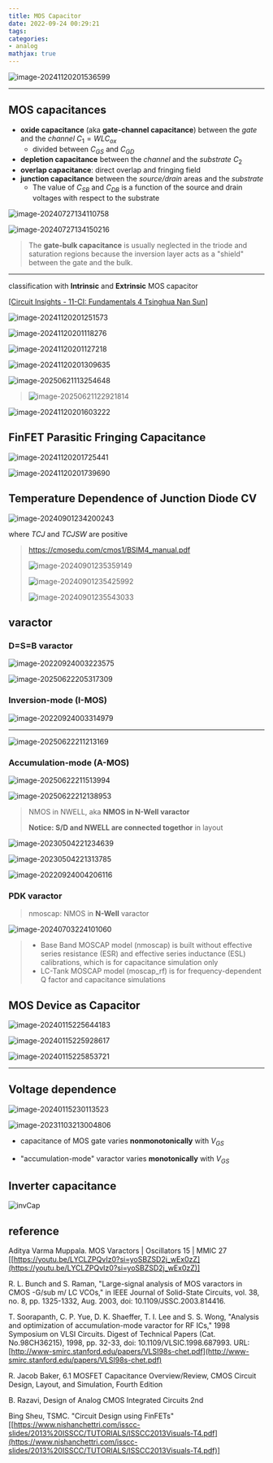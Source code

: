 ```yaml
---
title: MOS Capacitor
date: 2022-09-24 00:29:21
tags:
categories:
- analog
mathjax: true
---
```


![image-20241120201536599](MOS-Cap/image-20241120201536599.png)

---



## MOS capacitances

- **oxide capacitance** (aka **gate-channel capacitance**) between the *gate* and the *channel* $C_1=WLC_{ox}$
  - divided between $C_{GS}$ and $C_{GD}$
- **depletion capacitance** between the *channel* and the *substrate* $C_2$
- **overlap capacitance**: direct overlap and fringing field
- **junction capacitance** between the *source/drain* areas and the *substrate*
  - The value of $C_{SB}$ and $C_{DB}$ is a function of the source and drain voltages with respect to the substrate

![image-20240727134110758](MOS-Cap/image-20240727134110758.png)

![image-20240727134150216](MOS-Cap/image-20240727134150216.png)



> The **gate-bulk capacitance** is usually neglected in the triode and saturation regions because the inversion layer acts as a "shield" between the gate and the bulk.

---

classification with **Intrinsic** and **Extrinsic** MOS capacitor

[[Circuit Insights - 11-CI: Fundamentals 4 Tsinghua Nan Sun](https://youtu.be/sAQqkdpvsZA?si=oTnYVNmPY7yMhBPt)]



![image-20241120201251573](MOS-Cap/image-20241120201251573.png)

![image-20241120201118276](MOS-Cap/image-20241120201118276.png)

![image-20241120201127218](MOS-Cap/image-20241120201127218.png)

![image-20241120201309635](MOS-Cap/image-20241120201309635.png)



![image-20250621113254648](MOS-Cap/image-20250621113254648.png)

> ![image-20250621122921814](MOS-Cap/image-20250621122921814.png)

![image-20241120201603222](MOS-Cap/image-20241120201603222.png)




## FinFET Parasitic Fringing Capacitance

![image-20241120201725441](MOS-Cap/image-20241120201725441.png)

![image-20241120201739690](MOS-Cap/image-20241120201739690.png)



## Temperature Dependence of Junction Diode CV

![image-20240901234200243](MOS-Cap/image-20240901234200243.png)



where *TCJ* and *TCJSW* are positive



> https://cmosedu.com/cmos1/BSIM4_manual.pdf
>
> ![image-20240901235359149](MOS-Cap/image-20240901235359149.png)
>
> ![image-20240901235425992](MOS-Cap/image-20240901235425992.png)
>
> ![image-20240901235543033](MOS-Cap/image-20240901235543033.png)



## varactor

### D=S=B varactor

![image-20220924003223575](MOS-Cap/image-20220924003223575.png)





![image-20250622205317309](MOS-Cap/image-20250622205317309.png)



###  Inversion-mode (I-MOS)

![image-20220924003314979](MOS-Cap/image-20220924003314979.png)

---

![image-20250622211213169](MOS-Cap/image-20250622211213169.png)



### Accumulation-mode (A-MOS)

![image-20250622211513994](MOS-Cap/image-20250622211513994.png)



![image-20250622212138953](MOS-Cap/image-20250622212138953.png)



> NMOS in NWELL, aka **NMOS in N-Well varactor**
>
> **Notice: S/D and NWELL are connected togethor** in layout

![image-20230504221234639](MOS-Cap/image-20230504221234639.png)

![image-20230504221313785](MOS-Cap/image-20230504221313785.png)

![image-20220924004206116](MOS-Cap/image-20220924004206116.png)



### PDK varactor

> nmoscap: NMOS in **N-Well** varactor

![image-20240703224101060](MOS-Cap/image-20240703224101060.png)

> - Base Band MOSCAP model (nmoscap) is built without effective series resistance (ESR) and effective series inductance (ESL) calibrations, which is for capacitance simulation only
> - LC-Tank MOSCAP model (moscap_rf) is for frequency-dependent Q factor and capacitance simulations



## MOS Device as Capacitor

![image-20240115225644183](MOS-Cap/image-20240115225644183.png)



![image-20240115225928617](MOS-Cap/image-20240115225928617.png)

![image-20240115225853721](MOS-Cap/image-20240115225853721.png)

---



## Voltage dependence

![image-20240115230113523](MOS-Cap/image-20240115230113523.png)

![image-20231103213004806](MOS-Cap/image-20231103213004806.png)

- capacitance of MOS gate varies **nonmonotonically** with $V_{GS}$

- "accumulation-mode" varactor varies **monotonically** with $V_{GS}$



## Inverter capacitance

![invCap](MOS-Cap/invCap.png)



## reference

Aditya Varma Muppala. MOS Varactors | Oscillators 15 | MMIC 27 [[https://youtu.be/LYCLZPQvIz0?si=yoSBZSD2j_wEx0zZ](https://youtu.be/LYCLZPQvIz0?si=yoSBZSD2j_wEx0zZ)]

R. L. Bunch and S. Raman, "Large-signal analysis of MOS varactors in CMOS -G/sub m/ LC VCOs," in IEEE Journal of Solid-State Circuits, vol. 38, no. 8, pp. 1325-1332, Aug. 2003, doi: 10.1109/JSSC.2003.814416.

T. Soorapanth, C. P. Yue, D. K. Shaeffer, T. I. Lee and S. S. Wong, "Analysis and optimization of accumulation-mode varactor for RF ICs," 1998 Symposium on VLSI Circuits. Digest of Technical Papers (Cat. No.98CH36215), 1998, pp. 32-33, doi: 10.1109/VLSIC.1998.687993. URL: [http://www-smirc.stanford.edu/papers/VLSI98s-chet.pdf](http://www-smirc.stanford.edu/papers/VLSI98s-chet.pdf)

R. Jacob Baker, 6.1 MOSFET Capacitance Overview/Review, CMOS Circuit Design, Layout, and Simulation, Fourth Edition

B. Razavi, Design of Analog CMOS Integrated Circuits 2nd

Bing Sheu, TSMC. "Circuit Design using FinFETs" [[https://www.nishanchettri.com/isscc-slides/2013%20ISSCC/TUTORIALS/ISSCC2013Visuals-T4.pdf](https://www.nishanchettri.com/isscc-slides/2013%20ISSCC/TUTORIALS/ISSCC2013Visuals-T4.pdf)]